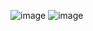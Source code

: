 ![image](https://github.com/adamandrsn/035_RestAPI/assets/115075754/fe4cad91-5ce0-48e6-bfc0-05bf6e0c07dc)
![image](https://github.com/adamandrsn/035_RestAPI/assets/115075754/c870b422-d35f-4b47-a659-8b825924197e)
